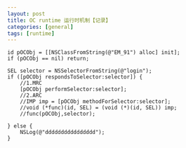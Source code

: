 ```yaml
---
layout: post
title: OC runtime 运行时机制【记录】  
categories: [general]
tags: [runtime]
---
```


	id pOCObj = [[NSClassFromString(@"EM_91") alloc] init];
    if (pOCObj == nil) return;
    
    SEL selector = NSSelectorFromString(@"login");
    if ([pOCObj respondsToSelector:selector]) {
        //1.MRC
        [pOCObj performSelector:selector];
        //2.ARC
		//IMP imp = [pOCObj methodForSelector:selector];
		//void (*func)(id, SEL) = (void (*)(id, SEL)) imp;
		//func(pOCObj,selector);
        
    } else {
        NSLog(@"dddddddddddddddd");
    }



